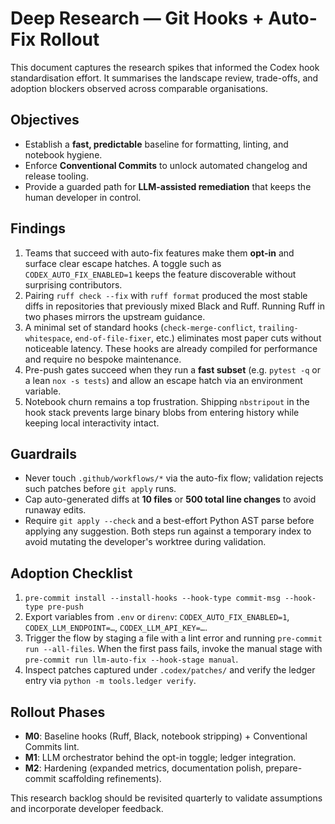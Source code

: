 # Deep Research — Git Hooks + Auto-Fix Rollout

This document captures the research spikes that informed the Codex hook
standardisation effort. It summarises the landscape review, trade-offs, and
adoption blockers observed across comparable organisations.

## Objectives

- Establish a **fast, predictable** baseline for formatting, linting, and
  notebook hygiene.
- Enforce **Conventional Commits** to unlock automated changelog and release
  tooling.
- Provide a guarded path for **LLM-assisted remediation** that keeps the human
  developer in control.

## Findings

1. Teams that succeed with auto-fix features make them **opt-in** and surface
   clear escape hatches. A toggle such as `CODEX_AUTO_FIX_ENABLED=1` keeps the
   feature discoverable without surprising contributors.
2. Pairing `ruff check --fix` with `ruff format` produced the most stable diffs
   in repositories that previously mixed Black and Ruff. Running Ruff in two
   phases mirrors the upstream guidance.
3. A minimal set of standard hooks (`check-merge-conflict`, `trailing-whitespace`,
   `end-of-file-fixer`, etc.) eliminates most paper cuts without noticeable
   latency. These hooks are already compiled for performance and require no
   bespoke maintenance.
4. Pre-push gates succeed when they run a **fast subset** (e.g. `pytest -q` or
   a lean `nox -s tests`) and allow an escape hatch via an environment variable.
5. Notebook churn remains a top frustration. Shipping `nbstripout` in the hook
   stack prevents large binary blobs from entering history while keeping local
   interactivity intact.

## Guardrails

- Never touch `.github/workflows/*` via the auto-fix flow; validation rejects
  such patches before `git apply` runs.
- Cap auto-generated diffs at **10 files** or **500 total line changes** to
  avoid runaway edits.
- Require `git apply --check` and a best-effort Python AST parse before applying
  any suggestion. Both steps run against a temporary index to avoid mutating the
  developer's worktree during validation.

## Adoption Checklist

1. `pre-commit install --install-hooks --hook-type commit-msg --hook-type pre-push`
2. Export variables from `.env` or `direnv`: `CODEX_AUTO_FIX_ENABLED=1`,
   `CODEX_LLM_ENDPOINT=…`, `CODEX_LLM_API_KEY=…`.
3. Trigger the flow by staging a file with a lint error and running
   `pre-commit run --all-files`. When the first pass fails, invoke the manual
   stage with `pre-commit run llm-auto-fix --hook-stage manual`.
4. Inspect patches captured under `.codex/patches/` and verify the ledger entry
   via `python -m tools.ledger verify`.

## Rollout Phases

- **M0**: Baseline hooks (Ruff, Black, notebook stripping) + Conventional
  Commits lint.
- **M1**: LLM orchestrator behind the opt-in toggle; ledger integration.
- **M2**: Hardening (expanded metrics, documentation polish, prepare-commit
  scaffolding refinements).

This research backlog should be revisited quarterly to validate assumptions and
incorporate developer feedback.
